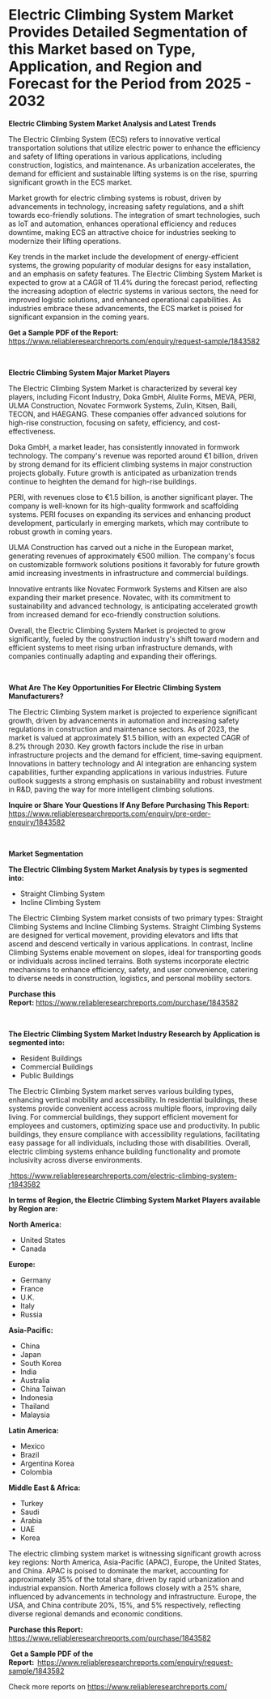 <p><h1>Electric Climbing System Market Provides Detailed Segmentation of this Market based on Type, Application, and Region and Forecast for the Period from 2025 - 2032</h1></p><p><strong>Electric Climbing System Market Analysis and Latest Trends</strong></p>
<p><p>The Electric Climbing System (ECS) refers to innovative vertical transportation solutions that utilize electric power to enhance the efficiency and safety of lifting operations in various applications, including construction, logistics, and maintenance. As urbanization accelerates, the demand for efficient and sustainable lifting systems is on the rise, spurring significant growth in the ECS market.</p><p>Market growth for electric climbing systems is robust, driven by advancements in technology, increasing safety regulations, and a shift towards eco-friendly solutions. The integration of smart technologies, such as IoT and automation, enhances operational efficiency and reduces downtime, making ECS an attractive choice for industries seeking to modernize their lifting operations.</p><p>Key trends in the market include the development of energy-efficient systems, the growing popularity of modular designs for easy installation, and an emphasis on safety features. The Electric Climbing System Market is expected to grow at a CAGR of 11.4% during the forecast period, reflecting the increasing adoption of electric systems in various sectors, the need for improved logistic solutions, and enhanced operational capabilities. As industries embrace these advancements, the ECS market is poised for significant expansion in the coming years.</p></p>
<p><strong>Get a Sample PDF of the Report:&nbsp;</strong> <a href="https://www.reliableresearchreports.com/enquiry/request-sample/1843582?utm_campaign=2196&utm_medium=2&utm_source=Github&utm_content=ia&utm_term=28022025&utm_id=electric-climbing-system">https://www.reliableresearchreports.com/enquiry/request-sample/1843582</a></p>
<p>&nbsp;</p>
<p><strong>Electric Climbing System Major Market Players</strong></p>
<p><p>The Electric Climbing System Market is characterized by several key players, including Ficont Industry, Doka GmbH, Alulite Forms, MEVA, PERI, ULMA Construction, Novatec Formwork Systems, Zulin, Kitsen, Baili, TECON, and HAEGANG. These companies offer advanced solutions for high-rise construction, focusing on safety, efficiency, and cost-effectiveness.</p><p>Doka GmbH, a market leader, has consistently innovated in formwork technology. The company's revenue was reported around €1 billion, driven by strong demand for its efficient climbing systems in major construction projects globally. Future growth is anticipated as urbanization trends continue to heighten the demand for high-rise buildings.</p><p>PERI, with revenues close to €1.5 billion, is another significant player. The company is well-known for its high-quality formwork and scaffolding systems. PERI focuses on expanding its services and enhancing product development, particularly in emerging markets, which may contribute to robust growth in coming years.</p><p>ULMA Construction has carved out a niche in the European market, generating revenues of approximately €500 million. The company's focus on customizable formwork solutions positions it favorably for future growth amid increasing investments in infrastructure and commercial buildings.</p><p>Innovative entrants like Novatec Formwork Systems and Kitsen are also expanding their market presence. Novatec, with its commitment to sustainability and advanced technology, is anticipating accelerated growth from increased demand for eco-friendly construction solutions.</p><p>Overall, the Electric Climbing System Market is projected to grow significantly, fueled by the construction industry's shift toward modern and efficient systems to meet rising urban infrastructure demands, with companies continually adapting and expanding their offerings.</p></p>
<p>&nbsp;</p>
<p><strong>What Are The Key Opportunities For Electric Climbing System Manufacturers?</strong></p>
<p><p>The Electric Climbing System market is projected to experience significant growth, driven by advancements in automation and increasing safety regulations in construction and maintenance sectors. As of 2023, the market is valued at approximately $1.5 billion, with an expected CAGR of 8.2% through 2030. Key growth factors include the rise in urban infrastructure projects and the demand for efficient, time-saving equipment. Innovations in battery technology and AI integration are enhancing system capabilities, further expanding applications in various industries. Future outlook suggests a strong emphasis on sustainability and robust investment in R&D, paving the way for more intelligent climbing solutions.</p></p>
<p><strong>Inquire or Share Your Questions If Any Before Purchasing This Report:</strong> <a href="https://www.reliableresearchreports.com/enquiry/pre-order-enquiry/1843582?utm_campaign=2196&utm_medium=2&utm_source=Github&utm_content=ia&utm_term=28022025&utm_id=electric-climbing-system">https://www.reliableresearchreports.com/enquiry/pre-order-enquiry/1843582</a></p>
<p>&nbsp;</p>
<p><strong>Market Segmentation</strong></p>
<p><strong>The Electric Climbing System Market Analysis by types is segmented into:</strong></p>
<p><ul><li>Straight Climbing System</li><li>Incline Climbing System</li></ul></p>
<p><p>The Electric Climbing System market consists of two primary types: Straight Climbing Systems and Incline Climbing Systems. Straight Climbing Systems are designed for vertical movement, providing elevators and lifts that ascend and descend vertically in various applications. In contrast, Incline Climbing Systems enable movement on slopes, ideal for transporting goods or individuals across inclined terrains. Both systems incorporate electric mechanisms to enhance efficiency, safety, and user convenience, catering to diverse needs in construction, logistics, and personal mobility sectors.</p></p>
<p><strong>Purchase this Report:&nbsp;</strong><a href="https://www.reliableresearchreports.com/purchase/1843582?utm_campaign=2196&utm_medium=2&utm_source=Github&utm_content=ia&utm_term=28022025&utm_id=electric-climbing-system">https://www.reliableresearchreports.com/purchase/1843582</a></p>
<p>&nbsp;</p>
<p><strong>The Electric Climbing System Market Industry Research by Application is segmented into:</strong></p>
<p><ul><li>Resident Buildings</li><li>Commercial Buildings</li><li>Public Buildings</li></ul></p>
<p><p>The Electric Climbing System market serves various building types, enhancing vertical mobility and accessibility. In residential buildings, these systems provide convenient access across multiple floors, improving daily living. For commercial buildings, they support efficient movement for employees and customers, optimizing space use and productivity. In public buildings, they ensure compliance with accessibility regulations, facilitating easy passage for all individuals, including those with disabilities. Overall, electric climbing systems enhance building functionality and promote inclusivity across diverse environments.</p></p>
<p><a href="https://www.reliableresearchreports.com/electric-climbing-system-r1843582?utm_campaign=2196&utm_medium=2&utm_source=Github&utm_content=ia&utm_term=28022025&utm_id=electric-climbing-system">&nbsp;https://www.reliableresearchreports.com/electric-climbing-system-r1843582</a></p>
<p><strong>In terms of Region, the Electric Climbing System Market Players available by Region are:</strong></p>
<p>
    <p> <strong> North America: </strong>
        <ul>
            <li>United States</li>
            <li>Canada</li>
        </ul>
        </p> 
    <p> <strong> Europe: </strong>
        <ul>
            <li>Germany</li>
            <li>France</li>
            <li>U.K.</li>
            <li>Italy</li>
            <li>Russia</li>
        </ul>
        </p> 
    <p> <strong> Asia-Pacific: </strong>
        <ul>
            <li>China</li>
            <li>Japan</li>
            <li>South Korea</li>
            <li>India</li>
            <li>Australia</li>
            <li>China Taiwan</li>
            <li>Indonesia</li>
            <li>Thailand</li>
            <li>Malaysia</li>
        </ul>
        </p> 
    <p> <strong> Latin America: </strong>
        <ul>
            <li>Mexico</li>
            <li>Brazil</li>
            <li>Argentina Korea</li>
            <li>Colombia</li>
        </ul>
        </p> 
    <p> <strong> Middle East & Africa: </strong>
        <ul>
            <li>Turkey</li>
            <li>Saudi</li>
            <li>Arabia</li>
            <li>UAE</li>
            <li>Korea</li>
        </ul>
    </p>
    </p>
<p><p>The electric climbing system market is witnessing significant growth across key regions: North America, Asia-Pacific (APAC), Europe, the United States, and China. APAC is poised to dominate the market, accounting for approximately 35% of the total share, driven by rapid urbanization and industrial expansion. North America follows closely with a 25% share, influenced by advancements in technology and infrastructure. Europe, the USA, and China contribute 20%, 15%, and 5% respectively, reflecting diverse regional demands and economic conditions.</p></p>
<p><strong>Purchase this Report: </strong><a href="https://www.reliableresearchreports.com/purchase/1843582?utm_campaign=2196&utm_medium=2&utm_source=Github&utm_content=ia&utm_term=28022025&utm_id=electric-climbing-system">https://www.reliableresearchreports.com/purchase/1843582</a></p>
<p>&nbsp;<strong>Get a Sample PDF of the Report:&nbsp;&nbsp;</strong><a href="https://www.reliableresearchreports.com/enquiry/request-sample/1843582?utm_campaign=2196&utm_medium=2&utm_source=Github&utm_content=ia&utm_term=28022025&utm_id=electric-climbing-system">https://www.reliableresearchreports.com/enquiry/request-sample/1843582</a></p>
<p><strong></strong></p>
<p>Check more reports on <a href="https://www.reliableresearchreports.com/?utm_campaign=2196&utm_medium=2&utm_source=Github&utm_content=ia&utm_term=28022025&utm_id=electric-climbing-system">https://www.reliableresearchreports.com/</a></p>